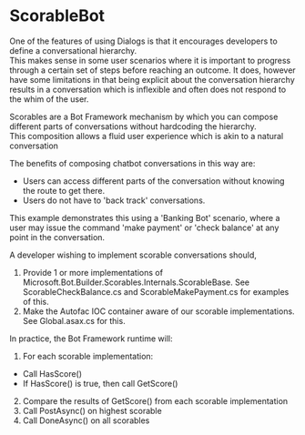 # ScorableBot

One of the features of using Dialogs is that it encourages developers to define a conversational hierarchy.  
This makes sense in some user scenarios where it is important to progress through a certain set of steps before reaching an outcome. 
It does, however have some limitations in that being explicit about the conversation hierarchy results in a conversation which 
is inflexible and often does not respond to the whim of the user. 

Scorables are a Bot Framework mechanism by which you can compose different parts of conversations without hardcoding the hierarchy.  
This composition allows a fluid user experience which is akin to a natural conversation

The benefits of composing chatbot conversations in this way are:
- Users can access different parts of the conversation without knowing the route to get there.
- Users do not have to 'back track' conversations.

This example demonstrates this using a 'Banking Bot' scenario, where a user may issue the command 'make payment' or 'check balance' at any
point in the conversation.

A developer wishing to implement scorable conversations should,

1. Provide 1 or more implementations of Microsoft.Bot.Builder.Scorables.Internals.ScorableBase.  See ScorableCheckBalance.cs and ScorableMakePayment.cs for examples of this.
2. Make the Autofac IOC container aware of our scorable implementations.  See Global.asax.cs for this.

In practice, the Bot Framework runtime will:

1. For each scorable implementation:
  - Call HasScore()
  - If HasScore() is true, then call GetScore()
2. Compare the results of GetScore() from each scorable implementation
3. Call PostAsync() on highest scorable 
4. Call DoneAsync() on all scorables
